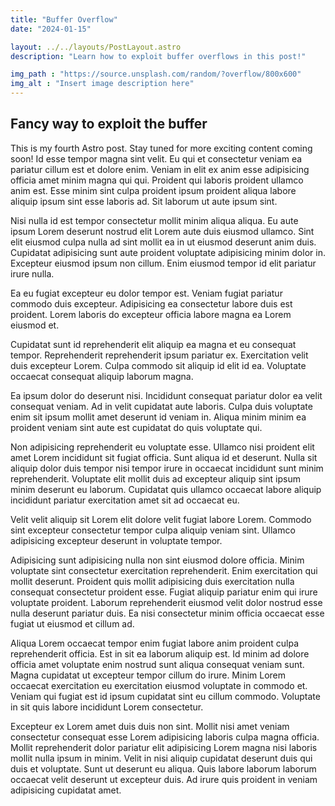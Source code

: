 ```yaml
---
title: "Buffer Overflow"
date: "2024-01-15"

layout: ../../layouts/PostLayout.astro
description: "Learn how to exploit buffer overflows in this post!"

img_path : "https://source.unsplash.com/random/?overflow/800x600"
img_alt : "Insert image description here"
---
```


## Fancy way to exploit the buffer

This is my fourth Astro post. Stay tuned for more exciting content coming soon!
Id esse tempor magna sint velit. Eu qui et consectetur veniam ea pariatur cillum est et dolore enim. Veniam in elit ex anim esse adipisicing officia amet minim magna qui qui. Proident qui laboris proident ullamco anim est. Esse minim sint culpa proident ipsum proident aliqua labore aliquip ipsum sint esse laboris ad. Sit laborum ut aute ipsum sint.

Nisi nulla id est tempor consectetur mollit minim aliqua aliqua. Eu aute ipsum Lorem deserunt nostrud elit Lorem aute duis eiusmod ullamco. Sint elit eiusmod culpa nulla ad sint mollit ea in ut eiusmod deserunt anim duis. Cupidatat adipisicing sunt aute proident voluptate adipisicing minim dolor in. Excepteur eiusmod ipsum non cillum. Enim eiusmod tempor id elit pariatur irure nulla.

Ea eu fugiat excepteur eu dolor tempor est. Veniam fugiat pariatur commodo duis excepteur. Adipisicing ea consectetur labore duis est proident. Lorem laboris do excepteur officia labore magna ea Lorem eiusmod et.

Cupidatat sunt id reprehenderit elit aliquip ea magna et eu consequat tempor. Reprehenderit reprehenderit ipsum pariatur ex. Exercitation velit duis excepteur Lorem. Culpa commodo sit aliquip id elit id ea. Voluptate occaecat consequat aliquip laborum magna.

Ea ipsum dolor do deserunt nisi. Incididunt consequat pariatur dolor ea velit consequat veniam. Ad in velit cupidatat aute laboris. Culpa duis voluptate enim sit ipsum mollit amet deserunt id veniam in. Aliqua minim minim ea proident veniam sint aute est cupidatat do quis voluptate qui.

Non adipisicing reprehenderit eu voluptate esse. Ullamco nisi proident elit amet Lorem incididunt sit fugiat officia. Sunt aliqua id et deserunt. Nulla sit aliquip dolor duis tempor nisi tempor irure in occaecat incididunt sunt minim reprehenderit. Voluptate elit mollit duis ad excepteur aliquip sint ipsum minim deserunt eu laborum. Cupidatat quis ullamco occaecat labore aliquip incididunt pariatur exercitation amet sit ad occaecat eu.

Velit velit aliquip sit Lorem elit dolore velit fugiat labore Lorem. Commodo sint excepteur consectetur tempor culpa aliquip veniam sint. Ullamco adipisicing excepteur deserunt in voluptate tempor.

Adipisicing sunt adipisicing nulla non sint eiusmod dolore officia. Minim voluptate sint consectetur exercitation reprehenderit. Enim exercitation qui mollit deserunt. Proident quis mollit adipisicing duis exercitation nulla consequat consectetur proident esse. Fugiat aliquip pariatur enim qui irure voluptate proident. Laborum reprehenderit eiusmod velit dolor nostrud esse nulla deserunt pariatur duis. Ea nisi consectetur minim officia occaecat esse fugiat ut eiusmod et cillum ad.

Aliqua Lorem occaecat tempor enim fugiat labore anim proident culpa reprehenderit officia. Est in sit ea laborum aliquip est. Id minim ad dolore officia amet voluptate enim nostrud sunt aliqua consequat veniam sunt. Magna cupidatat ut excepteur tempor cillum do irure. Minim Lorem occaecat exercitation eu exercitation eiusmod voluptate in commodo et. Veniam qui fugiat est id ipsum cupidatat sint eu cillum commodo. Voluptate in sit quis labore incididunt Lorem consectetur.

Excepteur ex Lorem amet duis duis non sint. Mollit nisi amet veniam consectetur consequat esse Lorem adipisicing laboris culpa magna officia. Mollit reprehenderit dolor pariatur elit adipisicing Lorem magna nisi laboris mollit nulla ipsum in minim. Velit in nisi aliquip cupidatat deserunt duis qui duis et voluptate. Sunt ut deserunt eu aliqua. Quis labore laborum laborum occaecat velit deserunt ut excepteur duis. Ad irure quis proident in veniam adipisicing cupidatat amet.
